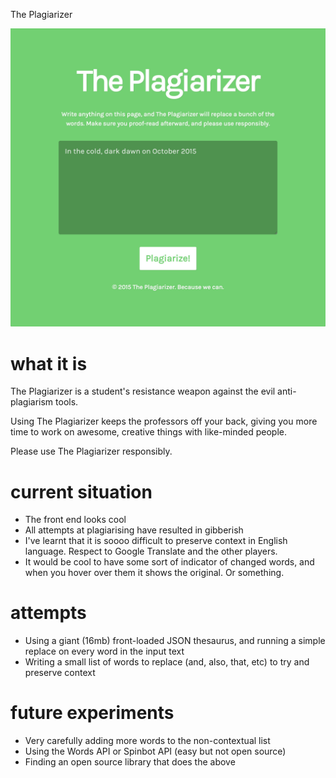 The Plagiarizer

![i love you](https://github.com/nabilfreeman/the-plagiarizer/raw/master/site/img/screenshot.jpg)

# what it is

The Plagiarizer is a student's resistance weapon against the evil anti-plagiarism tools.

Using The Plagiarizer keeps the professors off your back, giving you more time to work on awesome, creative things with like-minded people.

Please use The Plagiarizer responsibly.

# current situation

- The front end looks cool
- All attempts at plagiarising have resulted in gibberish
- I've learnt that it is soooo difficult to preserve context in English language. Respect to Google Translate and the other players.
- It would be cool to have some sort of indicator of changed words, and when you hover over them it shows the original. Or something.

# attempts

- Using a giant (16mb) front-loaded JSON thesaurus, and running a simple replace on every word in the input text
- Writing a small list of words to replace (and, also, that, etc) to try and preserve context

# future experiments
- Very carefully adding more words to the non-contextual list
- Using the Words API or Spinbot API (easy but not open source)
- Finding an open source library that does the above